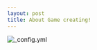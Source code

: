 ```yaml
---
layout: post
title: About Game creating!
---
```


![_config.yml](https://www.game-guru.com/images/TheGameCreators-Logo.png)
